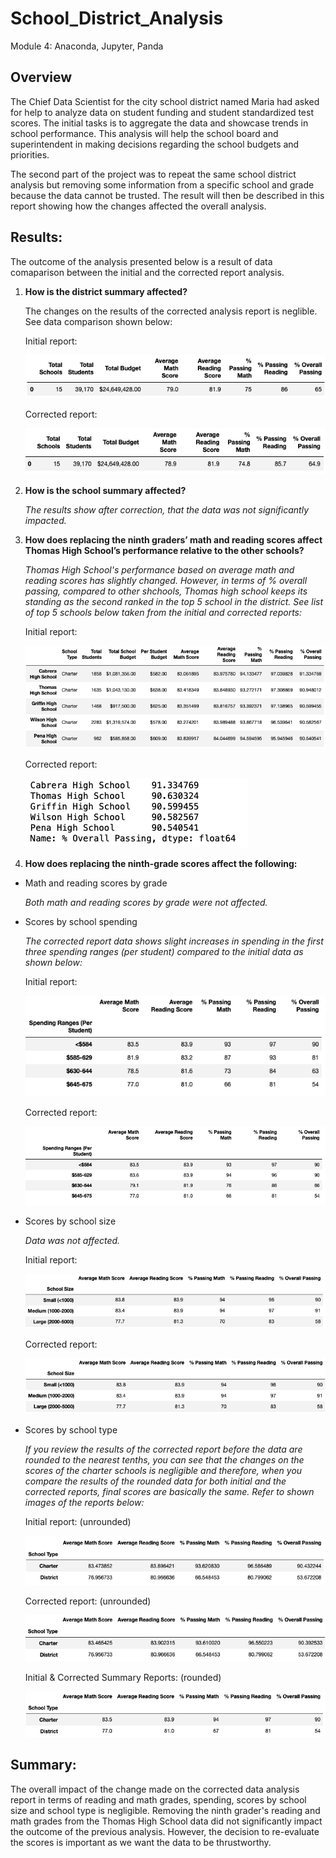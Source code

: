 # School_District_Analysis
Module 4: Anaconda, Jupyter, Panda

## Overview 

The Chief Data Scientist for the city school district named Maria had asked for help to analyze data on student funding and student standardized test scores. The initial tasks is to aggregate the data and showcase trends in school performance. This analysis will help the school board and superintendent in making decisions regarding the school budgets and priorities.  

The second part of the project was to repeat the same school district analysis but removing some information from a specific school and grade because the data cannot be trusted. The result will then be described in this report showing how the changes affected the overall analysis.

## Results: 

The outcome of the analysis presented below is a result of data comaparison between the initial and the corrected report analysis.

1. **How is the district summary affected?**

	The changes on the results of the corrected analysis  	report	is neglible. See data comparison shown below:
	
	Initial report:
	
	![](./Pictures/initial_district_summary.png)
	
	
	Corrected report:
	
	![](./Pictures/corrected_district_summary.png)
	

2. **How is the school summary affected?**

	*The results show after correction, that the data 	was	not significantly impacted.*  

3. **How does replacing the ninth graders’ math and 	reading scores affect Thomas High School’s 	performance relative to the other schools?**

	*Thomas High School's performance based on average 	math and reading scores has slightly changed. 	However, in terms of % 	overall passing, compared to 	other shchools, Thomas high school keeps its 	standing as the second ranked in the top 5 school in 	the district. See list of top 5 schools below taken 	from the initial and corrected reports:* 
	
	Initial report:
	
	![](./Pictures/Initial_top_5_report.png)

	
	Corrected report:
	
	![](./Pictures/Corrected_top_5_report.png)
	
	
4. **How does replacing the ninth-grade scores affect 	the following:**

- Math and reading scores by grade

	*Both math and reading scores by grade were not 	affected.*

- Scores by school spending

	*The corrected report data shows slight increases in 	spending in the first three spending ranges (per student) 
	compared to the initial data as shown below:*
	
	Initial report:
	
	![](./Pictures/Initial_spending_summary.png)	
	
	Corrected report:
	
	![](./Pictures/Corrected_spending_summary.png)
	
- Scores by school size

	*Data was not affected.*
	
	Initial report:
	
	![](./Pictures/Initial_scores_by_school_type.png)

	
	Corrected report:
	
	![](./Pictures/Corrected_scores_school_type.png)
	
- Scores by school type

	*If you review the results of the corrected report 	before the data are rounded to the nearest tenths, 	you can see that the changes on the scores of the 	charter schools is negligible and therefore, when 	you compare the results of the rounded data for both 	initial and 	the corrected reports, final scores 	are basically the same. Refer to shown images of the 	reports below:*
	
	Initial report: (unrounded)
	
	![](./Pictures/Unrounded_initial_summary_report.png)

	Corrected report: (unrounded)
	
	![](./Pictures/Unrounded_corrected_summary_report.png)
	
	Initial & Corrected Summary Reports: (rounded)
	
	![](./Pictures/Summary_report.png)
	
	
## Summary: 

The overall impact of the change made on the corrected data analysis report in terms of reading and math grades, spending, scores by school size and school type is negligible. Removing the ninth grader's reading and math grades from the Thomas High School data did not significantly impact the outcome of the previous analysis. However, the decision to re-evaluate the scores is important as we want the data to be thrustworthy. 


